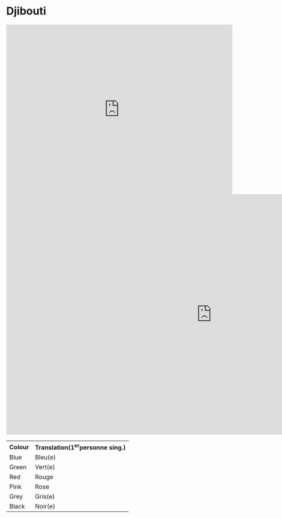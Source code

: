 <h1>Djibouti</h1>

  <iframe src="https://www.google.com/maps/embed?pb=!1m18!1m12!1m3!1d999762.1798604513!2d42.066875380510076!3d11.812775732213032!2m3!1f0!2f0!3f0!3m2!1i1024!2i768!4f13.1!3m3!1m2!1s0x1622d46734f9f601%3A0x1472bba7ef0f5b88!2sDjibouti!5e0!3m2!1sen!2suk!4v1577983932238!5m2!1sen!2suk" width="600" height="450" frameborder="0" style="border:0;" allowfullscreen=""></iframe>
  
  
  <iframe src="https://h5p.org/h5p/embed/688458" width="1090" height="638" frameborder="0" allowfullscreen="allowfullscreen"></iframe><script src="https://h5p.org/sites/all/modules/h5p/library/js/h5p-resizer.js" charset="UTF-8"></script>
  
  
  
  
  
  <html lang="fr">
  <table>
    <tr><th>Colour</th><th>Translation(1<sup>er</sup>personne sing.)</th></tr>
    <tr><td>Blue</td><td>Bleu(e)</td>
    <tr><td>Green</td><td>Vert(e)</td>
    <tr><td>Red</td><td>Rouge</td>
    <tr><td>Pink</td><td>Rose</td>
    <tr><td>Grey</td><td>Gris(e)</td>
    <tr><td>Black</tf><td>Noir(e)</td>

